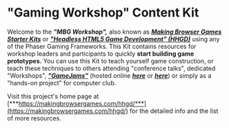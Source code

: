 # "Gaming Workshop" Content Kit  
  
Welcome to the ***"MBG Workshop",*** also known as [***Making Browser Games Starter Kits***](http://makingbrowsergames.com/starterkits/) or [***"Headless HTML5 Game Development" (HHGD)***](https://leanpub.com/hgd) using any of the Phaser Gaming Frameworks. This Kit contains resources for workshop leaders and participants to quickly **start building game prototypes.** You can use this Kit to teach yourself game construction, or teach these techniques to others attending "conference talks", dedicated "Workshops", [***"GameJams"***](https://en.wikipedia.org/wiki/Game_jam) (hosted online [***here***](https://itch.io/jams) or [***here***](http://www.indiegamejams.com/)) or simply as a "hands-on project" for computer club.  
  
Visit this project's home page at [***https://makingbrowsergames.com/hhgd/***](https://makingbrowsergames.com/hhgd/) for the detailed info and the list of more resources.
